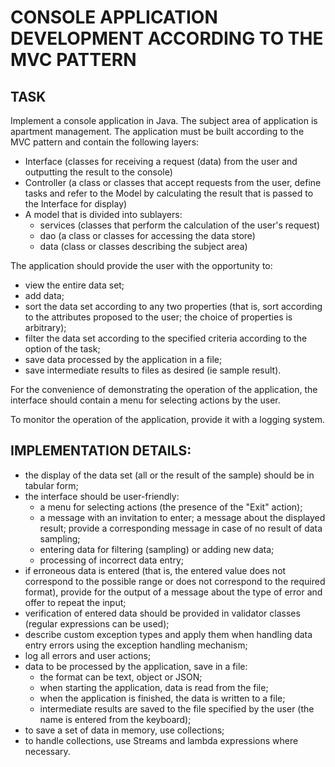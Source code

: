 # CONSOLE APPLICATION DEVELOPMENT ACCORDING TO THE MVC PATTERN


## TASK

Implement a console application in Java. The subject area of application is apartment management. The application must be built according to the MVC pattern and contain the following layers:
* Interface (classes for receiving a request (data) from the user and outputting the result to the console)
* Controller (a class or classes that accept requests from the user, define tasks and refer to the Model by calculating the result that is passed to the Interface for display)
* A model that is divided into sublayers:
    - services (classes that perform the calculation of the user's request)
    - dao (a class or classes for accessing the data store)
    - data (class or classes describing the subject area)

The application should provide the user with the opportunity to:
* view the entire data set;
* add data;
* sort the data set according to any two properties (that is, sort according to the attributes proposed to the user; the choice of properties is arbitrary);
* filter the data set according to the specified criteria according to the option of the task;
* save data processed by the application in a file;
* save intermediate results to files as desired (ie sample result).

For the convenience of demonstrating the operation of the application, the interface should contain a menu for selecting actions by the user.

To monitor the operation of the application, provide it with a logging system.


## IMPLEMENTATION DETAILS:

* the display of the data set (all or the result of the sample) should be in tabular form;
* the interface should be user-friendly:
    - a menu for selecting actions (the presence of the "Exit" action);
    - a message with an invitation to enter; a message about the displayed result; provide a corresponding message in case of no result of data sampling;
    - entering data for filtering (sampling) or adding new data;
    - processing of incorrect data entry;
* if erroneous data is entered (that is, the entered value does not correspond to the possible range or does not correspond to the required format), provide for the output of a message about the type of error and offer to repeat the input;
* verification of entered data should be provided in validator classes (regular expressions can be used);
* describe custom exception types and apply them when handling data entry errors using the exception handling mechanism;
* log all errors and user actions;
* data to be processed by the application, save in a file:
    - the format can be text, object or JSON;
    - when starting the application, data is read from the file;
    - when the application is finished, the data is written to a file;
    - intermediate results are saved to the file specified by the user (the name is entered from the keyboard);
* to save a set of data in memory, use collections;
* to handle collections, use Streams and lambda expressions where necessary.